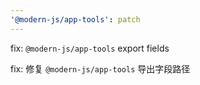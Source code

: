 ```yaml
---
'@modern-js/app-tools': patch
---
```


fix: `@modern-js/app-tools` export fields

fix: 修复 `@modern-js/app-tools` 导出字段路径
